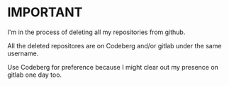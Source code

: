 # IMPORTANT

I'm in the process of deleting all my repositories from github.

All the deleted repositores are on Codeberg and/or gitlab under the same username.

Use Codeberg for preference because I might clear out my presence on gitlab one day too.
